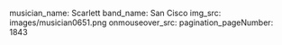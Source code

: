 musician_name: Scarlett
band_name: San Cisco
img_src: images/musician0651.png
onmouseover_src: 
pagination_pageNumber: 1843